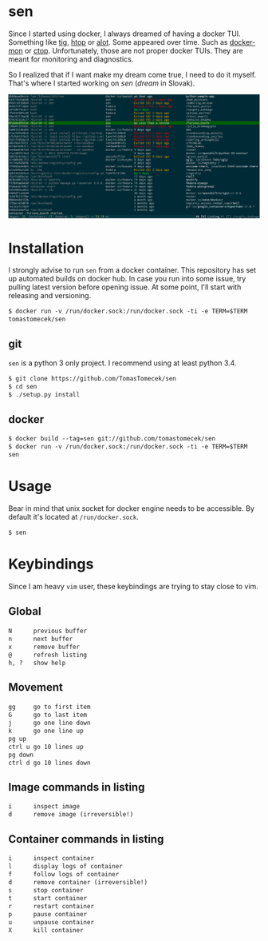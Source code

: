 # sen

Since I started using docker, I always dreamed of having a docker TUI. Something like [tig](https://github.com/jonas/tig), [htop](http://hisham.hm/htop/) or [alot](https://github.com/pazz/alot). Some appeared over time. Such as [docker-mon](https://github.com/icecrime/docker-mon) or [ctop](https://github.com/yadutaf/ctop). Unfortunately, those are not proper docker TUIs. They are meant for monitoring and diagnostics.

So I realized that if I want make my dream come true, I need to do it myself. That's where I started working on *sen* (*dream* in Slovak).

![sen preview](/data/sen-preview.png)

# Installation

I strongly advise to run `sen` from a docker container. This repository has set up automated builds on docker hub. In case you run into some issue, try pulling latest version before opening issue. At some point, I'll start with releasing and versioning.

```
$ docker run -v /run/docker.sock:/run/docker.sock -ti -e TERM=$TERM tomastomecek/sen
```


## git

`sen` is a python 3 only project. I recommend using at least python 3.4.

```
$ git clone https://github.com/TomasTomecek/sen
$ cd sen
$ ./setup.py install
```

## docker

```
$ docker build --tag=sen git://github.com/tomastomecek/sen
$ docker run -v /run/docker.sock:/run/docker.sock -ti -e TERM=$TERM sen
```

# Usage

Bear in mind that unix socket for docker engine needs to be accessible. By default it's located at `/run/docker.sock`.

```
$ sen
```

# Keybindings

Since I am heavy `vim` user, these keybindings are trying to stay close to vim.

## Global

```
N      previous buffer
n      next buffer
x      remove buffer
@      refresh listing
h, ?   show help
```

## Movement

```
gg     go to first item
G      go to last item
j      go one line down
k      go one line up
pg up
ctrl u go 10 lines up
pg down
ctrl d go 10 lines down
```

## Image commands in listing

```
i      inspect image
d      remove image (irreversible!)
```

## Container commands in listing

```
i      inspect container
l      display logs of container
f      follow logs of container
d      remove container (irreversible!)
s      stop container
t      start container
r      restart container
p      pause container
u      unpause container
X      kill container
```
